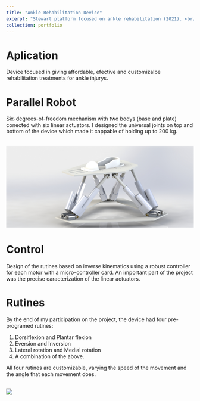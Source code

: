 ```yaml
---
title: "Ankle Rehabilitation Device"
excerpt: "Stewart platform focused on ankle rehabilitation (2021). <br/><img src='/images/StewartGif2.gif'>"
collection: portfolio
---
```


Aplication
=====
Device focused in giving affordable, efective and customizalbe rehabilitation treatments for ankle injurys. 

Parallel Robot
=====
Six-degrees-of-freedom mechanism with two bodys (base and plate) conected with six linear actuators. I designed the universal joints on top and bottom of the device which made it cappable of holding up to 200 kg.

<br/><img src='/images/SP_render.JPG'>

Control
=====
Design of the rutines based on inverse kinematics using a robust controller for each motor with a micro-controller card. An important part of the project was the precise caracterization of the linear actuators. 

Rutines
=====
By the end of my participation on the project, the device had four pre-programed rutines:

1. Dorsiflexion and Plantar flexion
2. Eversion and Inversion
3. Lateral rotation and Medial rotation
4. A combination of the above. 

All four rutines are customizable, varying the speed of the movement and the angle that each movement does. 

<br/><img src='/images/StewartGif.gif'>